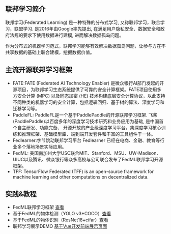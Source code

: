 ## 联邦学习简介
联邦学习(Federated  Learning) 是一种特殊的分布式学习, 又称联邦学习，联合学习，联盟学习. 是2016年由Google率先提出, 在满足用户隐私安全、数据安全和政府法规的要求下使用数据进行建模, 进而解决数据孤岛问题。

作为分布式的机器学习范式，联邦学习能够有效解决数据孤岛问题，让参与方在不共享数据的基础上联合建模，挖掘数据价值。

## 主流开源联邦学习框架
- FATE:FATE (Federated AI Technology Enabler) 是微众银行AI部门发起的开源项目，为联邦学习生态系统提供了可靠的安全计算框架。FATE项目使用多方安全计算 (MPC) 以及同态加密 (HE) 技术构建底层安全计算协议，以此支持不同种类的机器学习的安全计算，包括逻辑回归、基于树的算法、深度学习和迁移学习等。
- PaddleFL: PaddleFL是一个基于PaddlePaddle的开源联邦学习框架. 飞桨(PaddlePaddle)以百度多年的深度学习技术研究和业务应用为基础, 是中国首个自主研发、功能完备、 开源开放的产业级深度学习平台，集深度学习核心训练和推理框架、基础模型库、端到端开发套件和丰富的工具组件于一体。
- Fedlearner:字节跳动联邦学习平台 Fedlearner 已经在电商、金融、教育等行业多个落地场景实际应用。
- FedML: 美国南加州大学USC联合MIT、Stanford、MSU、UW-Madison、UIUC以及腾讯、微众银行等众多高校与公司联合发布了FedML联邦学习开源框架。
- TFF: TensorFlow Federated (TFF) is an open-source framework for machine learning and other computations on decentralized data.


## 实践&教程

- FedML联邦学习框架  [查看](doc/FedML.md)
- 基于FedML的物体检测（YOLO v3+COCO）[查看](doc/FedML_YOLOv3.md)
- 基于FedML的物体识别（ResNet18+cifar）[查看](doc/FedML_ResNet18.md)
- 联邦学习展示DEMO [基于Vue开发前端展示页面](https://github.com/zhangqixun/fldemo)
